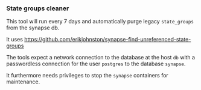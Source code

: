 ### State groups cleaner

This tool will run every 7 days and automatically purge legacy `state_groups` from the synapse db.

It uses https://github.com/erikjohnston/synapse-find-unreferenced-state-groups

The tools expect a network connection to the database at the host `db` with a passwordless connection for the user `postgres` to the database `synapse`. 

It furthermore needs privileges to stop the `synapse` containers for maintenance.
